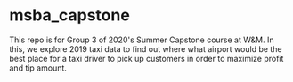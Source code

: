 # msba_capstone
This repo is for Group 3 of 2020's Summer Capstone course at W&amp;M. In this, we explore 2019 taxi data to find out where what airport would be the best place for a taxi driver to pick up customers in order to maximize profit and tip amount.
